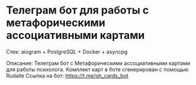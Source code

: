 # Телеграм бот для работы с метафорическими ассоциативными картами

Стек:
    aiogram + PostgreSQL + Docker + asyncpg

Описание:
    Телеграм бот с Метафорическими ассоциативными картами для работы психолога. Комплект карт в боте сгенерирован с помощью Rudalle
    Ссылка на бот: https://t.me/oh_cards_bot
